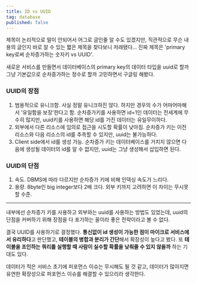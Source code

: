 ```yaml
---
title: ID vs UUID
tag: database
published: false
---
```


제목이 논리적으로 말이 안되어서 어그로 글인줄 알 수도 있겠지만, 직관적으로 무슨 내용의 글인지 바로 알 수 있는 짧은 제목을 찾다보니 저래됐다... 진짜 제목은 'primary key로써 순차증가하는 숫자키 vs UUID'.

새로운 서비스를 만들면서 데이터베이스의 primary key의 데이터 타입을 uuid로 할까 그냥 기본값으로 순차증가하는 정수로 할까 고민하면서 구글링 해봤다.

### UUID의 장점

1. 범용적으로 유니크함. 사실 정말 유니크하진 않다. 하지만 경우의 수가 어마어마해서 '유일함을 보장'한다고 함. 순차증가키를 사용하면 id=1인 데이터는 전세계에 무수히 많지만, uuid키를 사용하면 해당 id를 가진 데이터는 유일무이하다.
2. 외부에서 다른 리소스에 임의로 접근을 시도할 확률이 낮아짐. 순차증가 키는 이전 리소스와 다음 리소스의 id를 추측할 수 있지만, uuid는 불가능하다.
3. Client side에서 id를 생성 가능. 순차증가 키는 데이터베이스를 거치지 않으면 다음에 생성될 데이터의 id를 알 수 없지만, uuid는 그냥 생성해서 삽입하면 된다.

### UUID의 단점

1. 속도. DBMS에 따라 다르지만 순차증가 키에 비해 인덱싱 속도가 느리다.
2. 용량. 8byte인 big integer보다 2배 크다. 외부 키까지 고려하면 이 차이는 무시못할 수준.

---

내부에선 순차증가 키를 사용하고 외부와는 uuid를 사용하는 방법도 있었는데, uuid의 단점을 커버하기 위해 장점을 다 포기하는 꼴이라 좋은 전략이라고 볼 수 없다.

결국 UUID를 사용하기로 결정했다. **통신없이 id 생성이 가능한 점이 마이크로 서비스에서 유리하다**고 판단했고, **테이블의 병합과 분리가 간단**해서 확장성이 높다고 봤다. 또 **테이블을 조인하는 쿼리를 실행할 때 사람이 실수할 확률을 낮춰줄 수 있지 않을까** 하는 기대도 있다.

데이터가 적은 서비스 초기에 퍼포먼스 이슈는 무시해도 될 것 같고, 데이터가 많아지면 유연한 확장성으로 퍼포먼스 이슈를 해결할 수 있으리라 생각한다.
